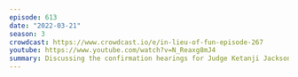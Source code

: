 ```yaml
---
episode: 613
date: "2022-03-21"
season: 3
crowdcast: https://www.crowdcast.io/e/in-lieu-of-fun-episode-267
youtube: https://www.youtube.com/watch?v=N_Reaxg8mJ4
summary: Discussing the confirmation hearings for Judge Ketanji Jackson (part 1)
---
```


